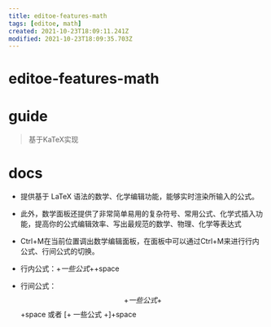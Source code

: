 ```yaml
---
title: editoe-features-math
tags: [editoe, math]
created: 2021-10-23T18:09:11.241Z
modified: 2021-10-23T18:09:35.703Z
---
```


# editoe-features-math

# guide

> 基于KaTeX实现

# docs
- 提供基于 LaTeX 语法的数学、化学编辑功能，能够实时渲染所输入的公式。
- 此外，数学面板还提供了非常简单易用的复杂符号、常用公式、化学式插入功能，提高你的公式编辑效率、写出最规范的数学、物理、化学等表达式

- Ctrl+M在当前位置调出数学编辑面板，在面板中可以通过Ctrl+M来进行行内公式、行间公式的切换。
- 行内公式：$+ 一些公式 +$+space
- 行间公式：$$+ 一些公式 +$$+space 或者 \[+ 一些公式 +\]+space

